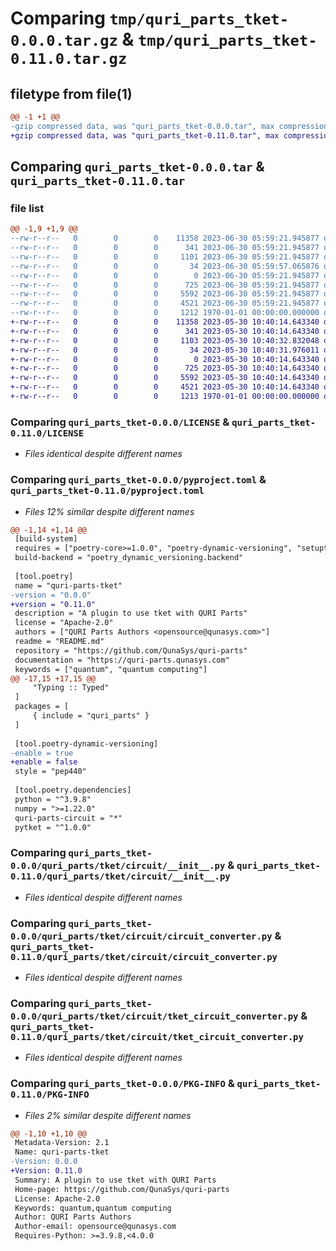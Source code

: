# Comparing `tmp/quri_parts_tket-0.0.0.tar.gz` & `tmp/quri_parts_tket-0.11.0.tar.gz`

## filetype from file(1)

```diff
@@ -1 +1 @@
-gzip compressed data, was "quri_parts_tket-0.0.0.tar", max compression
+gzip compressed data, was "quri_parts_tket-0.11.0.tar", max compression
```

## Comparing `quri_parts_tket-0.0.0.tar` & `quri_parts_tket-0.11.0.tar`

### file list

```diff
@@ -1,9 +1,9 @@
--rw-r--r--   0        0        0    11358 2023-06-30 05:59:21.945877 quri_parts_tket-0.0.0/LICENSE
--rw-r--r--   0        0        0      341 2023-06-30 05:59:21.945877 quri_parts_tket-0.0.0/README.md
--rw-r--r--   0        0        0     1101 2023-06-30 05:59:21.945877 quri_parts_tket-0.0.0/pyproject.toml
--rw-r--r--   0        0        0       34 2023-06-30 05:59:57.065876 quri_parts_tket-0.0.0/quri_parts/tket/NOTICE
--rw-r--r--   0        0        0        0 2023-06-30 05:59:21.945877 quri_parts_tket-0.0.0/quri_parts/tket/__init__.py
--rw-r--r--   0        0        0      725 2023-06-30 05:59:21.945877 quri_parts_tket-0.0.0/quri_parts/tket/circuit/__init__.py
--rw-r--r--   0        0        0     5592 2023-06-30 05:59:21.945877 quri_parts_tket-0.0.0/quri_parts/tket/circuit/circuit_converter.py
--rw-r--r--   0        0        0     4521 2023-06-30 05:59:21.945877 quri_parts_tket-0.0.0/quri_parts/tket/circuit/tket_circuit_converter.py
--rw-r--r--   0        0        0     1212 1970-01-01 00:00:00.000000 quri_parts_tket-0.0.0/PKG-INFO
+-rw-r--r--   0        0        0    11358 2023-05-30 10:40:14.643340 quri_parts_tket-0.11.0/LICENSE
+-rw-r--r--   0        0        0      341 2023-05-30 10:40:14.643340 quri_parts_tket-0.11.0/README.md
+-rw-r--r--   0        0        0     1103 2023-05-30 10:40:32.832048 quri_parts_tket-0.11.0/pyproject.toml
+-rw-r--r--   0        0        0       34 2023-05-30 10:40:31.976011 quri_parts_tket-0.11.0/quri_parts/tket/NOTICE
+-rw-r--r--   0        0        0        0 2023-05-30 10:40:14.643340 quri_parts_tket-0.11.0/quri_parts/tket/__init__.py
+-rw-r--r--   0        0        0      725 2023-05-30 10:40:14.643340 quri_parts_tket-0.11.0/quri_parts/tket/circuit/__init__.py
+-rw-r--r--   0        0        0     5592 2023-05-30 10:40:14.643340 quri_parts_tket-0.11.0/quri_parts/tket/circuit/circuit_converter.py
+-rw-r--r--   0        0        0     4521 2023-05-30 10:40:14.643340 quri_parts_tket-0.11.0/quri_parts/tket/circuit/tket_circuit_converter.py
+-rw-r--r--   0        0        0     1213 1970-01-01 00:00:00.000000 quri_parts_tket-0.11.0/PKG-INFO
```

### Comparing `quri_parts_tket-0.0.0/LICENSE` & `quri_parts_tket-0.11.0/LICENSE`

 * *Files identical despite different names*

### Comparing `quri_parts_tket-0.0.0/pyproject.toml` & `quri_parts_tket-0.11.0/pyproject.toml`

 * *Files 12% similar despite different names*

```diff
@@ -1,14 +1,14 @@
 [build-system]
 requires = ["poetry-core>=1.0.0", "poetry-dynamic-versioning", "setuptools"]
 build-backend = "poetry_dynamic_versioning.backend"
 
 [tool.poetry]
 name = "quri-parts-tket"
-version = "0.0.0"
+version = "0.11.0"
 description = "A plugin to use tket with QURI Parts"
 license = "Apache-2.0"
 authors = ["QURI Parts Authors <opensource@qunasys.com>"]
 readme = "README.md"
 repository = "https://github.com/QunaSys/quri-parts"
 documentation = "https://quri-parts.qunasys.com"
 keywords = ["quantum", "quantum computing"]
@@ -17,15 +17,15 @@
     "Typing :: Typed"
 ]
 packages = [
     { include = "quri_parts" }
 ]
 
 [tool.poetry-dynamic-versioning]
-enable = true
+enable = false
 style = "pep440"
 
 [tool.poetry.dependencies]
 python = "^3.9.8"
 numpy = ">=1.22.0"
 quri-parts-circuit = "*"
 pytket = "^1.0.0"
```

### Comparing `quri_parts_tket-0.0.0/quri_parts/tket/circuit/__init__.py` & `quri_parts_tket-0.11.0/quri_parts/tket/circuit/__init__.py`

 * *Files identical despite different names*

### Comparing `quri_parts_tket-0.0.0/quri_parts/tket/circuit/circuit_converter.py` & `quri_parts_tket-0.11.0/quri_parts/tket/circuit/circuit_converter.py`

 * *Files identical despite different names*

### Comparing `quri_parts_tket-0.0.0/quri_parts/tket/circuit/tket_circuit_converter.py` & `quri_parts_tket-0.11.0/quri_parts/tket/circuit/tket_circuit_converter.py`

 * *Files identical despite different names*

### Comparing `quri_parts_tket-0.0.0/PKG-INFO` & `quri_parts_tket-0.11.0/PKG-INFO`

 * *Files 2% similar despite different names*

```diff
@@ -1,10 +1,10 @@
 Metadata-Version: 2.1
 Name: quri-parts-tket
-Version: 0.0.0
+Version: 0.11.0
 Summary: A plugin to use tket with QURI Parts
 Home-page: https://github.com/QunaSys/quri-parts
 License: Apache-2.0
 Keywords: quantum,quantum computing
 Author: QURI Parts Authors
 Author-email: opensource@qunasys.com
 Requires-Python: >=3.9.8,<4.0.0
```


